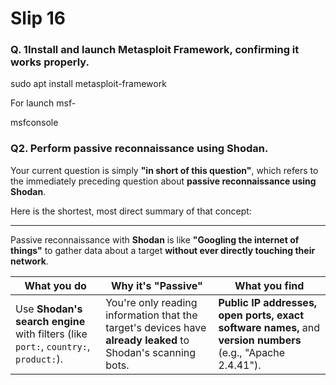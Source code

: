 # Slip 16

### Q. 1Install and launch Metasploit Framework, confirming it works properly.

sudo apt install metasploit-framework

For launch msf-

msfconsole

### Q2. Perform passive reconnaissance using Shodan.

Your current question is simply **"in short of this question"**, which refers to the immediately preceding question about **passive reconnaissance using Shodan**.

Here is the shortest, most direct summary of that concept:

---

Passive reconnaissance with **Shodan** is like **"Googling the internet of things"** to gather data about a target **without ever directly touching their network**.

| What you do | Why it's "Passive" | What you find |
| --- | --- | --- |
| Use **Shodan's search engine** with filters (like `port:`, `country:`, `product:`). | You're only reading information that the target's devices have **already leaked** to Shodan's scanning bots. | **Public IP addresses, open ports, exact software names,** and **version numbers** (e.g., "Apache 2.4.41"). |